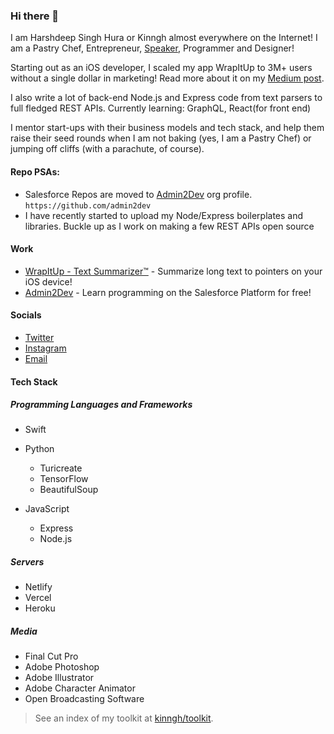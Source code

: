 ### Hi there 👋
I am Harshdeep Singh Hura or Kinngh almost everywhere on the Internet! I am a Pastry Chef, Entrepreneur, [Speaker](https://www.youtube.com/watch?v=ty-inz18kzQ), Programmer and Designer! 

Starting out as an iOS developer, I scaled my app WrapItUp to 3M+ users without a single dollar in marketing! Read more about it on my [Medium post](https://medium.com/@kinngh/refusing-20m-in-acquisition-1-5m-users-and-the-story-of-how-i-built-it-all-for-99-year-1351e624e62f?source=---------3------------------).

I also write a lot of back-end Node.js and Express code from text parsers to full fledged REST APIs. Currently learning: GraphQL, React(for front end)

I mentor start-ups with their business models and tech stack, and help them raise their seed rounds when I am not baking (yes, I am a Pastry Chef) or jumping off cliffs (with a parachute, of course).

#### Repo PSAs:

- Salesforce Repos are moved to [Admin2Dev](https://github.com/admin2dev) org profile. `https://github.com/admin2dev`
- I have recently started to upload my Node/Express boilerplates and libraries. Buckle up as I work on making a few REST APIs open source

#### Work
- [WrapItUp - Text Summarizer™](https://apps.apple.com/app/id1017676504) - Summarize long text to pointers on your iOS device!
- [Admin2Dev](https://admin2dev.com) - Learn programming on the Salesforce Platform for free!

#### Socials
- [Twitter](https://twitter.com/kinngh)
- [Instagram](https://instagram.com/kinngh)
- [Email](mailto:harshdeephura@heuramedia.com)

#### Tech Stack
##### Programming Languages and Frameworks
- Swift

- Python
  - Turicreate
  - TensorFlow
  - BeautifulSoup

- JavaScript
  - Express
  - Node.js
  
##### Servers
- Netlify
- Vercel
- Heroku

##### Media
- Final Cut Pro
- Adobe Photoshop
- Adobe Illustrator
- Adobe Character Animator
- Open Broadcasting Software

> See an index of my toolkit at [kinngh/toolkit](https://github.com/kinngh/toolkit).
